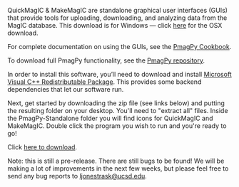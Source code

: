 QuickMagIC & MakeMagIC are standalone graphical user interfaces (GUIs) that provide tools for uploading, downloading, and analyzing data from the MagIC database.  This download is for Windows — click [here](https://github.com/moonshoes87/PmagPy-Standalone-OSX/releases/latest) for the OSX download.

For complete documentation on using the GUIs, see the [PmagPy Cookbook](http://earthref.org/PmagPy/cookbook/).

To download full PmagPy functionality, see the [PmagPy repository](https://github.com/ltauxe/PmagPy#what-is-it).

In order to install this software, you’ll need to download and install [Microsoft Visual C++ Redistributable Package](https://www.microsoft.com/en-us/download/details.aspx?id=29).  This provides some backend dependencies that let our software run.

Next, get started by downloading the zip file (see links below) and putting the resulting folder on your desktop. You'll need to "extract all" files.  Inside the PmagPy-Standalone folder you will find icons for QuickMagIC and MakeMagIC. Double click the program you wish to run and you're ready to go!

Click [here to download](https://github.com/moonshoes87/PmagPy-Standalone-Windows/releases/latest).

Note: this is still a pre-release.  There are still bugs to be found!  We will be making a lot of improvements in the next few weeks, but please feel free to send any bug reports to ljonestrask@ucsd.edu.  
